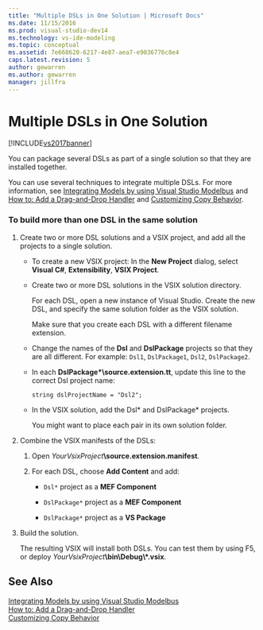 ```yaml
---
title: "Multiple DSLs in One Solution | Microsoft Docs"
ms.date: 11/15/2016
ms.prod: visual-studio-dev14
ms.technology: vs-ide-modeling
ms.topic: conceptual
ms.assetid: 7e668620-6217-4e87-aea7-e9036776c8e4
caps.latest.revision: 5
author: gewarren
ms.author: gewarren
manager: jillfra
---
```

# Multiple DSLs in One Solution
[!INCLUDE[vs2017banner](../includes/vs2017banner.md)]

You can package several DSLs as part of a single solution so that they are installed together.  
  
 You can use several techniques to integrate multiple DSLs. For more information, see [Integrating Models by using Visual Studio Modelbus](../modeling/integrating-models-by-using-visual-studio-modelbus.md) and [How to: Add a Drag-and-Drop Handler](../modeling/how-to-add-a-drag-and-drop-handler.md) and [Customizing Copy Behavior](../modeling/customizing-copy-behavior.md).  
  
### To build more than one DSL in the same solution  
  
1. Create two or more DSL solutions and a VSIX project, and add all the projects to a single solution.  
  
   - To create a new VSIX project: In the **New Project** dialog, select **Visual C#**, **Extensibility**, **VSIX Project**.  
  
   - Create two or more DSL solutions in the VSIX solution directory.  
  
        For each DSL, open a new instance of Visual Studio. Create the new DSL, and specify the same solution folder as the VSIX solution.  
  
        Make sure that you create each DSL with a different filename extension.  
  
   - Change the names of the **Dsl** and **DslPackage** projects so that they are all different. For example: `Dsl1`, `DslPackage1`, `Dsl2`, `DslPackage2`.  
  
   - In each **DslPackage\*\source.extension.tt**, update this line to the correct Dsl project name:  
  
        `string dslProjectName = "Dsl2";`  
  
   - In the VSIX solution, add the Dsl* and DslPackage\* projects.  
  
        You might want to place each pair in its own solution folder.  
  
2. Combine the VSIX manifests of the DSLs:  
  
   1. Open _YourVsixProject_**\source.extension.manifest**.  
  
   2. For each DSL, choose **Add Content** and add:  
  
       - `Dsl*` project as a **MEF Component**  
  
       - `DslPackage*` project as a **MEF Component**  
  
       - `DslPackage*` project as a **VS Package**  
  
3. Build the solution.  
  
   The resulting VSIX will install both DSLs. You can test them by using F5, or deploy _YourVsixProject_**\bin\Debug\\\*.vsix**.  
  
## See Also  
 [Integrating Models by using Visual Studio Modelbus](../modeling/integrating-models-by-using-visual-studio-modelbus.md)   
 [How to: Add a Drag-and-Drop Handler](../modeling/how-to-add-a-drag-and-drop-handler.md)   
 [Customizing Copy Behavior](../modeling/customizing-copy-behavior.md)
